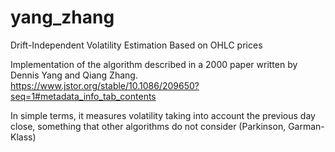 # yang_zhang
Drift-Independent Volatility Estimation Based on OHLC prices

Implementation of the algorithm described in a 2000 paper written by Dennis Yang and Qiang Zhang.
https://www.jstor.org/stable/10.1086/209650?seq=1#metadata_info_tab_contents

In simple terms, it measures volatility taking into account the previous day close, something that other algorithms do not consider (Parkinson, Garman-Klass)
